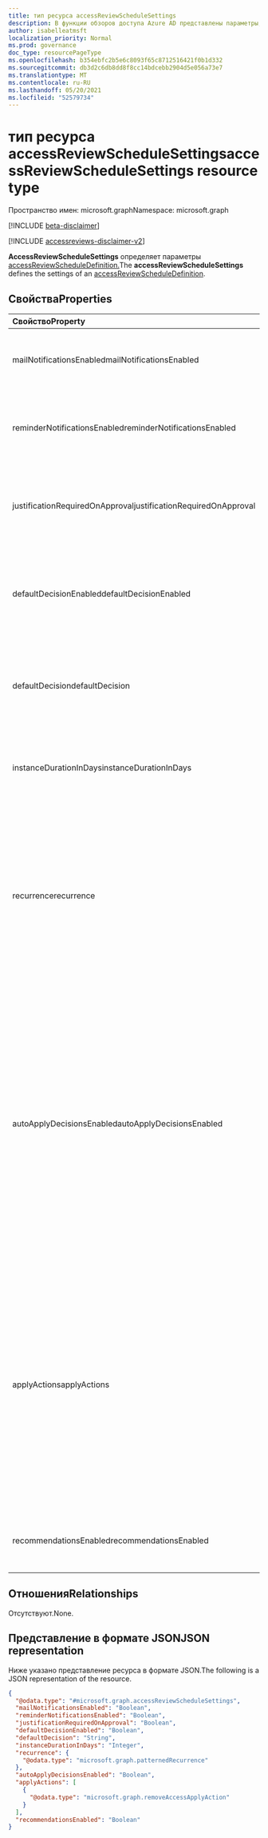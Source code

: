 ```yaml
---
title: тип ресурса accessReviewScheduleSettings
description: В функции обзоров доступа Azure AD представлены параметры, связанные `accessReviewScheduleSettings` с серией обзоров доступа.
author: isabelleatmsft
localization_priority: Normal
ms.prod: governance
doc_type: resourcePageType
ms.openlocfilehash: b354ebfc2b5e6c8093f65c8712516421f0b1d332
ms.sourcegitcommit: db3d2c6db8dd8f8cc14bdcebb2904d5e056a73e7
ms.translationtype: MT
ms.contentlocale: ru-RU
ms.lasthandoff: 05/20/2021
ms.locfileid: "52579734"
---
```

# <a name="accessreviewschedulesettings-resource-type"></a><span data-ttu-id="0918e-103">тип ресурса accessReviewScheduleSettings</span><span class="sxs-lookup"><span data-stu-id="0918e-103">accessReviewScheduleSettings resource type</span></span>

<span data-ttu-id="0918e-104">Пространство имен: microsoft.graph</span><span class="sxs-lookup"><span data-stu-id="0918e-104">Namespace: microsoft.graph</span></span>

[!INCLUDE [beta-disclaimer](../../includes/beta-disclaimer.md)]

[!INCLUDE [accessreviews-disclaimer-v2](../../includes/accessreviews-disclaimer-v2.md)]

<span data-ttu-id="0918e-105">**AccessReviewScheduleSettings** определяет параметры [accessReviewScheduleDefinition.](accessreviewscheduledefinition.md)</span><span class="sxs-lookup"><span data-stu-id="0918e-105">The **accessReviewScheduleSettings** defines the settings of an [accessReviewScheduleDefinition](accessreviewscheduledefinition.md).</span></span> 

## <a name="properties"></a><span data-ttu-id="0918e-106">Свойства</span><span class="sxs-lookup"><span data-stu-id="0918e-106">Properties</span></span>
| <span data-ttu-id="0918e-107">Свойство</span><span class="sxs-lookup"><span data-stu-id="0918e-107">Property</span></span>    | <span data-ttu-id="0918e-108">Тип</span><span class="sxs-lookup"><span data-stu-id="0918e-108">Type</span></span>   | <span data-ttu-id="0918e-109">Описание</span><span class="sxs-lookup"><span data-stu-id="0918e-109">Description</span></span> |
| :---------------| :---------- | :---------- |
| <span data-ttu-id="0918e-110">mailNotificationsEnabled</span><span class="sxs-lookup"><span data-stu-id="0918e-110">mailNotificationsEnabled</span></span>|<span data-ttu-id="0918e-111">Boolean</span><span class="sxs-lookup"><span data-stu-id="0918e-111">Boolean</span></span> | <span data-ttu-id="0918e-112">Указывает, включена ли электронная почта или отключена.</span><span class="sxs-lookup"><span data-stu-id="0918e-112">Indicates whether emails are enabled or disabled.</span></span> <span data-ttu-id="0918e-113">Значение по умолчанию — `false`.</span><span class="sxs-lookup"><span data-stu-id="0918e-113">Default value is `false`.</span></span>               |
| <span data-ttu-id="0918e-114">reminderNotificationsEnabled</span><span class="sxs-lookup"><span data-stu-id="0918e-114">reminderNotificationsEnabled</span></span>|<span data-ttu-id="0918e-115">Boolean</span><span class="sxs-lookup"><span data-stu-id="0918e-115">Boolean</span></span>  | <span data-ttu-id="0918e-116">Указывает, включены или отключены напоминания.</span><span class="sxs-lookup"><span data-stu-id="0918e-116">Indicates whether reminders are enabled or disabled.</span></span> <span data-ttu-id="0918e-117">Значение по умолчанию — `false`.</span><span class="sxs-lookup"><span data-stu-id="0918e-117">Default value is `false`.</span></span>  |
| <span data-ttu-id="0918e-118">justificationRequiredOnApproval</span><span class="sxs-lookup"><span data-stu-id="0918e-118">justificationRequiredOnApproval</span></span>|<span data-ttu-id="0918e-119">Boolean</span><span class="sxs-lookup"><span data-stu-id="0918e-119">Boolean</span></span> | <span data-ttu-id="0918e-120">Указывает, требуются ли рецензенты для обоснования своего решения.</span><span class="sxs-lookup"><span data-stu-id="0918e-120">Indicates whether reviewers are required to provide justification with their decision.</span></span> <span data-ttu-id="0918e-121">Значение по умолчанию — `false`.</span><span class="sxs-lookup"><span data-stu-id="0918e-121">Default value is `false`.</span></span> |
| <span data-ttu-id="0918e-122">defaultDecisionEnabled</span><span class="sxs-lookup"><span data-stu-id="0918e-122">defaultDecisionEnabled</span></span>|<span data-ttu-id="0918e-123">Boolean</span><span class="sxs-lookup"><span data-stu-id="0918e-123">Boolean</span></span> | <span data-ttu-id="0918e-124">Указывает, включено или отключено решение по умолчанию, если рецензенты не отвечают.</span><span class="sxs-lookup"><span data-stu-id="0918e-124">Indicates whether the default decision is enabled or disabled when reviewers do not respond.</span></span> <span data-ttu-id="0918e-125">Значение по умолчанию — `false`.</span><span class="sxs-lookup"><span data-stu-id="0918e-125">Default value is `false`.</span></span> |
| <span data-ttu-id="0918e-126">defaultDecision</span><span class="sxs-lookup"><span data-stu-id="0918e-126">defaultDecision</span></span>|<span data-ttu-id="0918e-127">Строка</span><span class="sxs-lookup"><span data-stu-id="0918e-127">String</span></span> | <span data-ttu-id="0918e-128">Решение, `defaultDecisionEnabled` выбранное, если включено.</span><span class="sxs-lookup"><span data-stu-id="0918e-128">Decision chosen if `defaultDecisionEnabled` is enabled.</span></span> <span data-ttu-id="0918e-129">Может быть одним из `Approve` `Deny` , или `Recommendation` .</span><span class="sxs-lookup"><span data-stu-id="0918e-129">Can be one of `Approve`, `Deny`, or `Recommendation`.</span></span> |
| <span data-ttu-id="0918e-130">instanceDurationInDays</span><span class="sxs-lookup"><span data-stu-id="0918e-130">instanceDurationInDays</span></span>|<span data-ttu-id="0918e-131">Int32</span><span class="sxs-lookup"><span data-stu-id="0918e-131">Int32</span></span> | <span data-ttu-id="0918e-132">Продолжительность каждого повторения обзора `accessReviewInstance` () в количестве дней.</span><span class="sxs-lookup"><span data-stu-id="0918e-132">Duration of each recurrence of review (`accessReviewInstance`) in number of days.</span></span> |
| <span data-ttu-id="0918e-133">recurrence</span><span class="sxs-lookup"><span data-stu-id="0918e-133">recurrence</span></span>|[<span data-ttu-id="0918e-134">patternedRecurrence</span><span class="sxs-lookup"><span data-stu-id="0918e-134">patternedRecurrence</span></span>](../resources/patternedrecurrence.md) | <span data-ttu-id="0918e-135">Подробные параметры для повторения с помощью стандартного объекта Outlook повторения.</span><span class="sxs-lookup"><span data-stu-id="0918e-135">Detailed settings for recurrence using the standard Outlook recurrence object.</span></span> <span data-ttu-id="0918e-136">Поддерживаются `weekly` `absoluteMonthly` только и при **повторном повтореPattern.**</span><span class="sxs-lookup"><span data-stu-id="0918e-136">Only `weekly` and `absoluteMonthly` on **recurrencePattern** are supported.</span></span> <span data-ttu-id="0918e-137">Используйте свойство **startDate на** **recurrenceRange,** чтобы определить день начала проверки.</span><span class="sxs-lookup"><span data-stu-id="0918e-137">Use the property **startDate** on **recurrenceRange** to determine the day the review starts.</span></span> |
| <span data-ttu-id="0918e-138">autoApplyDecisionsEnabled</span><span class="sxs-lookup"><span data-stu-id="0918e-138">autoApplyDecisionsEnabled</span></span>|<span data-ttu-id="0918e-139">Boolean</span><span class="sxs-lookup"><span data-stu-id="0918e-139">Boolean</span></span> | <span data-ttu-id="0918e-140">Указывает, применяются ли решения автоматически.</span><span class="sxs-lookup"><span data-stu-id="0918e-140">Indicates whether decisions are automatically applied.</span></span> <span data-ttu-id="0918e-141">Если установлено, пользователь должен применять решения вручную, как только рецензент завершит `false` обзор доступа.</span><span class="sxs-lookup"><span data-stu-id="0918e-141">When set to `false`, a user must apply the decisions manually once the reviewer completes the access review.</span></span> <span data-ttu-id="0918e-142">При наборе решения применяются автоматически после окончания срока действия экземпляра проверки доступа независимо от того, откликнулись ли `true` рецензенты.</span><span class="sxs-lookup"><span data-stu-id="0918e-142">When set to `true`, decisions are applied automatically after the access review instance duration ends, whether or not the reviewers have responded.</span></span> <span data-ttu-id="0918e-143">Значение по умолчанию — `false`.</span><span class="sxs-lookup"><span data-stu-id="0918e-143">Default value is `false`.</span></span> |
| <span data-ttu-id="0918e-144">applyActions</span><span class="sxs-lookup"><span data-stu-id="0918e-144">applyActions</span></span>|<span data-ttu-id="0918e-145">[accessReviewApplyAction collection](../resources/accessreviewapplyaction.md)</span><span class="sxs-lookup"><span data-stu-id="0918e-145">[accessReviewApplyAction](../resources/accessreviewapplyaction.md) collection</span></span> | <span data-ttu-id="0918e-146">Необязательное поле.</span><span class="sxs-lookup"><span data-stu-id="0918e-146">Optional field.</span></span> <span data-ttu-id="0918e-147">Описывает действия, которые необходимо выполнить после завершения проверки.</span><span class="sxs-lookup"><span data-stu-id="0918e-147">Describes the  actions to take once a review is complete.</span></span> <span data-ttu-id="0918e-148">В настоящее время поддерживается два типа: `removeAccessApplyAction` (по умолчанию) и `disableAndDeleteUserApplyAction` .</span><span class="sxs-lookup"><span data-stu-id="0918e-148">There are two types that are currently supported: `removeAccessApplyAction` (default) and `disableAndDeleteUserApplyAction`.</span></span> <span data-ttu-id="0918e-149">Поле должно быть указано только в случае `disableAndDeleteUserApplyAction` .</span><span class="sxs-lookup"><span data-stu-id="0918e-149">Field only needs to be specified in the case of `disableAndDeleteUserApplyAction`.</span></span> <span data-ttu-id="0918e-150">См. [accessReviewApplyAction](accessreviewapplyaction.md).</span><span class="sxs-lookup"><span data-stu-id="0918e-150">See [accessReviewApplyAction](accessreviewapplyaction.md).</span></span> |
| <span data-ttu-id="0918e-151">recommendationsEnabled</span><span class="sxs-lookup"><span data-stu-id="0918e-151">recommendationsEnabled</span></span>|<span data-ttu-id="0918e-152">Boolean</span><span class="sxs-lookup"><span data-stu-id="0918e-152">Boolean</span></span> | <span data-ttu-id="0918e-153">Указывает, включены ли рекомендации по принятию решений или отключены.</span><span class="sxs-lookup"><span data-stu-id="0918e-153">Indicates whether decision recommendations are enabled/disabled.</span></span> |

## <a name="relationships"></a><span data-ttu-id="0918e-154">Отношения</span><span class="sxs-lookup"><span data-stu-id="0918e-154">Relationships</span></span>
<span data-ttu-id="0918e-155">Отсутствуют.</span><span class="sxs-lookup"><span data-stu-id="0918e-155">None.</span></span>

## <a name="json-representation"></a><span data-ttu-id="0918e-156">Представление в формате JSON</span><span class="sxs-lookup"><span data-stu-id="0918e-156">JSON representation</span></span>
<span data-ttu-id="0918e-157">Ниже указано представление ресурса в формате JSON.</span><span class="sxs-lookup"><span data-stu-id="0918e-157">The following is a JSON representation of the resource.</span></span>
<!-- {
  "blockType": "resource",
  "@odata.type": "microsoft.graph.accessReviewScheduleSettings"
}
-->
``` json
{
  "@odata.type": "#microsoft.graph.accessReviewScheduleSettings",
  "mailNotificationsEnabled": "Boolean",
  "reminderNotificationsEnabled": "Boolean",
  "justificationRequiredOnApproval": "Boolean",
  "defaultDecisionEnabled": "Boolean",
  "defaultDecision": "String",
  "instanceDurationInDays": "Integer",
  "recurrence": {
    "@odata.type": "microsoft.graph.patternedRecurrence"
  },
  "autoApplyDecisionsEnabled": "Boolean",
  "applyActions": [
    {
      "@odata.type": "microsoft.graph.removeAccessApplyAction"
    }
  ],
  "recommendationsEnabled": "Boolean"
}
```

<!--
{
  "type": "#page.annotation",
  "description": "accessReviewScheduleSettings resource",
  "keywords": "",
  "section": "documentation",
  "tocPath": "",
  "suppressions": []
}
-->

